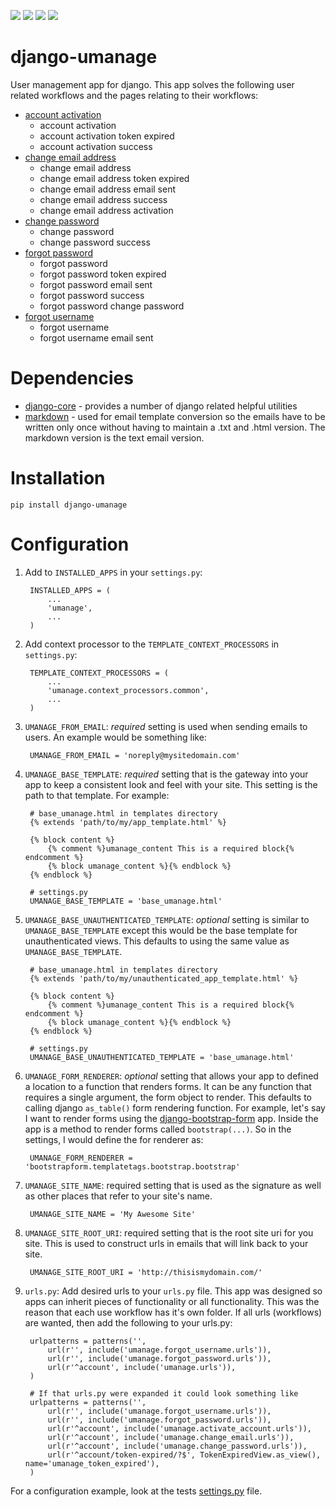 [<img src="https://travis-ci.org/InfoAgeTech/django-umanage.png?branch=master">](http://travis-ci.org/InfoAgeTech/django-umanage)
[<img src="https://coveralls.io/repos/InfoAgeTech/django-umanage/badge.png">](https://coveralls.io/r/InfoAgeTech/django-umanage)
[<img src="https://badge.fury.io/py/django-core.png">](http://badge.fury.io/py/django-core)
[<img src="https://pypip.in/license/django-core/badge.png">](https://github.com/InfoAgeTech/django-core/blob/master/LICENSE)


django-umanage
==============

User management app for django.  This app solves the following user related workflows and the pages relating to their workflows:

* [account activation](./umanage/activate_account)
    * account activation
    * account activation token expired
    * account activation success 
* [change email address](./umanage/change_email)
    * change email address
    * change email address token expired
    * change email address email sent
    * change email address success
    * change email address activation
* [change password](./umanage/change_password)
    * change password
    * change password success
* [forgot password](./umanage/forgot_password)
    * forgot password
    * forgot password token expired
    * forgot password email sent
    * forgot password success
    * forgot password change password
* [forgot username](./umanage/forgot_username)
    * forgot username
    * forgot username email sent


Dependencies
============
* [django-core](https://github.com/InfoAgeTech/django-core) - provides a number of django related helpful utilities
* [markdown](https://github.com/waylan/Python-Markdown) - used for email template conversion so the emails have to be written only once without having to maintain a .txt and .html version.  The markdown version is the text email version.

Installation
============

    pip install django-umanage

Configuration
=============
1. Add to ``INSTALLED_APPS`` in your ``settings.py``:

        INSTALLED_APPS = (
            ...
            'umanage',
            ...
        )

2. Add context processor to the ``TEMPLATE_CONTEXT_PROCESSORS`` in ``settings.py``:

        TEMPLATE_CONTEXT_PROCESSORS = (
            ...
            'umanage.context_processors.common',
            ...
        )

3. ``UMANAGE_FROM_EMAIL``: *required* setting is used when sending emails to users.  An example would be something like:

        UMANAGE_FROM_EMAIL = 'noreply@mysitedomain.com'

4. ``UMANAGE_BASE_TEMPLATE``: *required* setting that is the gateway into your app to keep a consistent look and feel with your site.  This setting is the path to that template.  For example:

        # base_umanage.html in templates directory
        {% extends 'path/to/my/app_template.html' %}
        
        {% block content %}
            {% comment %}umanage_content This is a required block{% endcomment %}
            {% block umanage_content %}{% endblock %}
        {% endblock %}

        # settings.py
        UMANAGE_BASE_TEMPLATE = 'base_umanage.html'

5. ``UMANAGE_BASE_UNAUTHENTICATED_TEMPLATE``: *optional* setting is similar to ``UMANAGE_BASE_TEMPLATE`` except this would be the base template for unauthenticated views.  This defaults to using the same value as ``UMANAGE_BASE_TEMPLATE``.

        # base_umanage.html in templates directory
        {% extends 'path/to/my/unauthenticated_app_template.html' %}
        
        {% block content %}
            {% comment %}umanage_content This is a required block{% endcomment %}
            {% block umanage_content %}{% endblock %}
        {% endblock %}

        # settings.py
        UMANAGE_BASE_UNAUTHENTICATED_TEMPLATE = 'base_umanage.html'

6. ``UMANAGE_FORM_RENDERER``: *optional* setting that allows your app to defined a location to a function that renders forms.  It can be any function that requires a single argument, the form object to render.  This defaults to calling django ``as_table()`` form rendering function.  For example, let's say I want to render forms using the [django-bootstrap-form](https://github.com/tzangms/django-bootstrap-form) app. Inside the app is a method to render forms called ``bootstrap(...)``.  So in the settings, I would define the for renderer as:

        UMANAGE_FORM_RENDERER = 'bootstrapform.templatetags.bootstrap.bootstrap'

7. ``UMANAGE_SITE_NAME``: required setting that is used as the signature as well as other places that refer to your site's name.

        UMANAGE_SITE_NAME = 'My Awesome Site'

8. ``UMANAGE_SITE_ROOT_URI``: required setting that is the root site uri for you site.  This is used to construct urls in emails that will link back to your site.

        UMANAGE_SITE_ROOT_URI = 'http://thisismydomain.com/'

9. ``urls.py``: Add desired urls to your ``urls.py`` file.   This app was designed so apps can inherit pieces of functionality or all functionality.  This was the reason that each use workflow has it's own folder. If all urls (workflows) are wanted, then add the following to your urls.py:

        urlpatterns = patterns('',
            url(r'', include('umanage.forgot_username.urls')),
            url(r'', include('umanage.forgot_password.urls')),
            url(r'^account', include('umanage.urls')),
        )
        
        # If that urls.py were expanded it could look something like
        urlpatterns = patterns('',
            url(r'', include('umanage.forgot_username.urls')),
            url(r'', include('umanage.forgot_password.urls')),
            url(r'^account', include('umanage.activate_account.urls')),
            url(r'^account', include('umanage.change_email.urls')),
            url(r'^account', include('umanage.change_password.urls')),
            url(r'^account/token-expired/?$', TokenExpiredView.as_view(), name='umanage_token_expired'),
        )

For a configuration example, look at the tests [settings.py](/tests/settings.py) file.